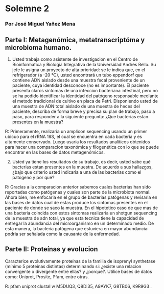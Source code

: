 # Solemne 2

### Por José Miguel Yañez Mena

## Parte I: Metagenómica, metatranscriptóma y microbioma humano.

1. Usted trabaja como asistente de investigacion en el Centro de Bioinformatica y Biologia Integrativa de la Universidad Andres Bello. Su jefe le asigna un proyecto de alta prioridad: se le indica que, en el refrigerador (a -20 °C), usted encontrará un tubo eppendorf que contiene ADN aislado desde una muestra fecal proveniente de un paciente, cuya identidad desconoce (no es importante). El paciente presenta claros sintomas de una infeccion bacteriana intestinal, pero no se ha podido identificar la identidad del patógeno responsable mediante el metodo tradicional de cultivo en placa de Petri. Disponiendo usted de una muestra de ADN total aislado de una muestra de heces del paciente, describa de forma breve y precisa su plan de trabajo, paso a paso, para responder a la siguiente pregunta: ¿Que bacterias estan presentes en la muestra?

R: Primeramente, realizaria un amplicon sequencing usando un primer ubicuo para el rRNA 16S, el cual se encuentra en cada bacteria y es altamente conservado. Luego usaria los resultados analíticos obtenidos para hacer una comparacion taxonómica y filogenética con lo que se puede encontrar en las bases de datos metagenómicos. 

2. Usted ya tiene los resultados de su trabajo, es decir, usted sabe qué bacterias estan presentes en la muestra. De acuerdo a sus hallazgos, ¿bajo que criterio usted indicaria a una de las bacterias como el patogeno y por qué?

R: Gracias a la comparacion anterior sabemos cuales bacterias han sido reportadas como patógenas y cuales son parte de la microbiota normal. Ahora bien, me enfocaria en el grupo de bacterias patógenas y revisaria en las bases de datos cual de estas produce los sintomas presentes en el paciente de donde se saco la muestra. En el hipotetico caso de que mas de una bacteria coincida con estos sintomas realizaria un shotgun sequencing de la muestra de adn total, ya que esta tecnica tiene la capacidad de entregar la abundancia del microorganismo en un determinado medio. De esta manera, la bacteria patógena que estuviera en mayor abundancia podria ser señalada como la causante de la enfermedad.

## Parte II: Proteínas y evolucion

Caracterice evolutivamente proteínas de la familia de isoprenyl synthetase (mínimo 5 proteinas distintas) determinando si: ¿existe una relacion convergente o divergente entre ellas? y ¿porque?. Utilice bases de datos como: Uniprot, Prosite, Pfam, entre otras.

R: pfam uniprot clustal w 
M5DUQ3, Q8DI35, A9AYK7, G8TB06, K9R9G3 .
